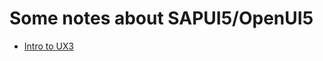 Some notes about SAPUI5/OpenUI5
==============================

* [Intro to UX3](http://scn.sap.com/docs/DOC-30815)

